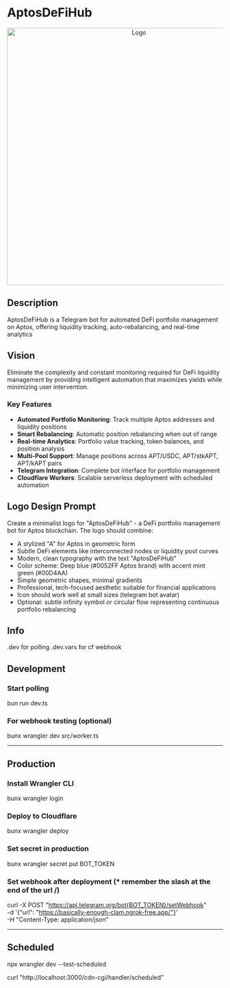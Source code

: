 # AptosDeFiHub

<div align="center">
    <img src="https://github.com/user-attachments/assets/3831a05c-b80a-4ee7-b48b-47f0c4c40b4e" alt="Logo" width="600">
</div>

## Description

AptosDeFiHub is a Telegram bot for automated DeFi portfolio management on Aptos, offering liquidity tracking, auto-rebalancing, and real-time analytics

## Vision

Eliminate the complexity and constant monitoring required for DeFi liquidity management by providing intelligent automation that maximizes yields while minimizing user intervention.

### Key Features
- **Automated Portfolio Monitoring**: Track multiple Aptos addresses and liquidity positions
- **Smart Rebalancing**: Automatic position rebalancing when out of range
- **Real-time Analytics**: Portfolio value tracking, token balances, and position analysis
- **Multi-Pool Support**: Manage positions across APT/USDC, APT/stkAPT, APT/kAPT pairs
- **Telegram Integration**: Complete bot interface for portfolio management
- **Cloudflare Workers**: Scalable serverless deployment with scheduled automation

## Logo Design Prompt

Create a minimalist logo for "AptosDeFiHub" - a DeFi portfolio management bot for Aptos blockchain. The logo should combine:
- A stylized "A" for Aptos in geometric form
- Subtle DeFi elements like interconnected nodes or liquidity pool curves
- Modern, clean typography with the text "AptosDeFiHub"
- Color scheme: Deep blue (#0052FF Aptos brand) with accent mint green (#00D4AA)
- Simple geometric shapes, minimal gradients
- Professional, tech-focused aesthetic suitable for financial applications
- Icon should work well at small sizes (telegram bot avatar)
- Optional: subtle infinity symbol or circular flow representing continuous portfolio rebalancing

## Info
.dev for polling
.dev.vars for cf webhook

## Development

### Start polling
bun run dev.ts

### For webhook testing (optional)
bunx wrangler dev src/worker.ts

---

## Production

### Install Wrangler CLI
bunx wrangler login

### Deploy to Cloudflare
bunx wrangler deploy

### Set secret in production
bunx wrangler secret put BOT_TOKEN

### Set webhook after deployment (* remember the slash at the end of the url /)
curl -X POST "https://api.telegram.org/bot{BOT_TOKEN}/setWebhook" \
     -d '{"url": "https://basically-enough-clam.ngrok-free.app/"}' \
     -H "Content-Type: application/json"

---

## Scheduled
npx wrangler dev --test-scheduled

curl "http://localhost:3000/cdn-cgi/handler/scheduled"
